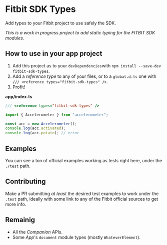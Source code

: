 # Fitbit SDK Types

Add types to your Fitbit project to use safely the SDK.

_This is a work in progress project to add static typing for the FITBIT SDK modules._

## How to use in your app project

1. Add this project as to your `devDependencies`with `npm install --save-dev fitbit-sdk-types`.
1. Add a _reference type_ to any of your files, or to a `global.d.ts` one with `/// <reference types="fitbit-sdk-types" />`.
1. Profit!

**app/index.ts**
```typescript
/// <reference types="fitbit-sdk-types" />

import { Accelerometer } from "accelerometer";

const acc = new Accelerometer();
console.log(acc.activated);
console.log(acc.potato); // error
```

## Examples

You can see a ton of official examples working as tests right here, under the `./test` path.

## Contributing

Make a PR submitting _at least_ the desired test examples to work under the `.test` path, ideally with some link to any of the Fitbit official sources to get more info.

## Remainig

* All the *Companion* APIs.
* Some *App*'s `document` module types (mostly `WhateverElement`).